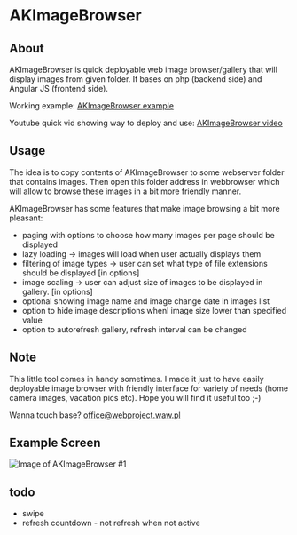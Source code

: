 # AKImageBrowser

## About

AKImageBrowser is quick deployable web image browser/gallery that will display images from given folder. It bases on php (backend side) and Angular JS (frontend side).

Working example: <a href="http://cultrides.com/test/Github/AKImageBrowser/" target="_blank">AKImageBrowser example</a>

Youtube quick vid showing way to deploy and use: <a href="https://youtu.be/LktPTabEfws" target="_blank">AKImageBrowser video</a>

## Usage

The idea is to copy contents of AKImageBrowser to some webserver folder that contains images. Then open this folder address in webbrowser which will allow to browse these images in a bit more friendly manner.

AKImageBrowser has some features that make image browsing a bit more pleasant:
- paging with options to choose how many images per page should be displayed
- lazy loading -> images will load when user actually displays them
- filtering of image types -> user can set what type of file extensions should be displayed [in options]
- image scaling -> user can adjust size of images to be displayed in gallery. [in options]
- optional showing image name and image change date in images list
- option to hide image descriptions whenl image size lower than specified value
- option to autorefresh gallery, refresh interval can be changed

## Note

This little tool comes in handy sometimes. I made it just to have easily deployable image browser with friendly interface for variety of needs (home camera images, vacation pics etc). Hope you will find it useful too ;-)

Wanna touch base? office@webproject.waw.pl

## Example Screen

![Image of AKImageBrowser #1](http://cultrides.com/test/Github/AKImageBrowserDemo20181124.JPG)

## todo
- swipe
- refresh countdown - not refresh when not active
